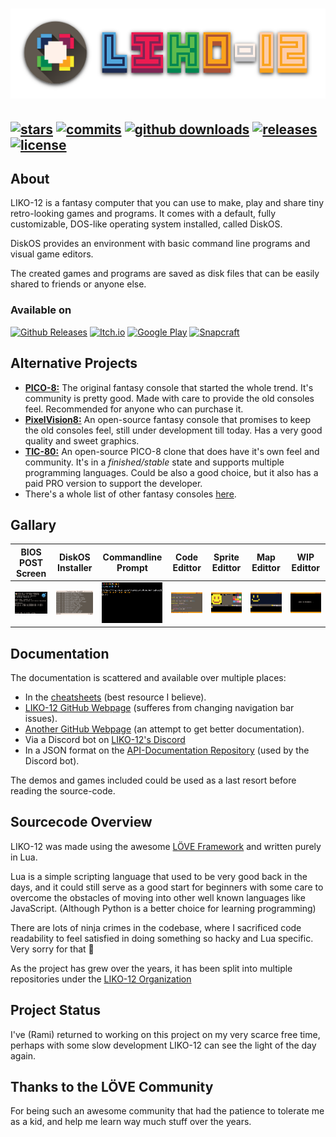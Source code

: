 
# ![LIKO-12](https://github.com/LIKO-12/Extras/raw/main/Readme-Screenshots/Header_Logo.png)

[![stars](https://badgen.net/github/stars/LIKO-12/LIKO-12)](https://github.com/LIKO-12/LIKO-12)
[![commits](https://badgen.net/github/commits/LIKO-12/LIKO-12)](https://github.com/LIKO-12/LIKO-12/commits/main)
[![github downloads](https://img.shields.io/github/downloads/LIKO-12/LIKO-12/total.svg)](https://github.com/LIKO-12/LIKO-12/releases)
[![releases](https://badgen.net/github/tag/LIKO-12/LIKO-12)](https://github.com/LIKO-12/LIKO-12/releases)
[![license](https://badgen.net/github/license/LIKO-12/LIKO-12)](https://github.com/LIKO-12/LIKO-12/blob/main/LICENSE)
---

## About

LIKO-12 is a fantasy computer that you can use to make, play and share tiny retro-looking games and programs. It comes
with a default, fully customizable, DOS-like operating system installed, called DiskOS.

DiskOS provides an environment with basic command line programs and visual game editors.

The created games and programs are saved as disk files that can be easily shared to friends or anyone else.

### Available on

[![Github Releases](https://badgen.net/badge/icon/Github%20Releases/black?icon=github&label)](https://github.com/LIKO-12/LIKO-12/releases)
[![Itch.io](https://badgen.net/badge/icon/Itch.io/red?label=%20)](https://ramilego4game.itch.io/liko12)
[![Google Play](https://badgen.net/badge/icon/Google%20Play/green?icon=googleplay&label)](https://play.google.com/store/apps/details?id=me.ramilego4game.liko12)
[![Snapcraft](https://badgen.net/badge/icon/Snapcraft/yellow?label=%20)](https://snapcraft.io/liko-12)

## Alternative Projects

- **[PICO-8:](https://www.lexaloffle.com/pico-8.php)** The original fantasy console that started the whole trend. It's community is pretty good. Made with care to provide the old consoles feel. Recommended for anyone who can purchase it.
- **[PixelVision8:](https://pixelvision8.github.io/Website/)** An open-source fantasy console that promises to keep the old consoles feel, still under development till today. Has a very good quality and sweet graphics.
- **[TIC-80:](https://tic80.com/)** An open-source PICO-8 clone that does have it's own feel and community. It's in a _finished/stable_ state and supports multiple programming languages. Could be also a good choice, but it also has a paid PRO version to support the developer.
- There's a whole list of other fantasy consoles [here](https://github.com/paladin-t/fantasy).

## Gallary

| BIOS POST Screen       | DiskOS Installer              | Commandline Prompt              | Code Edittor              | Sprite Edittor              | Map Edittor              | WIP Edittor              |
|------------------------|-------------------------------|---------------------------------|---------------------------|-----------------------------|--------------------------|--------------------------|
| ![BIOS POST][IMAGE_01] | ![DiskOS Installer][IMAGE_02] | ![Commandline Prompt][IMAGE_03] | ![Code Edittor][IMAGE_04] | ![Sprite Edittor][IMAGE_05] | ![Map Edittor][IMAGE_06] | ![WIP Edittor][IMAGE_07] |

[IMAGE_01]: https://raw.githubusercontent.com/LIKO-12/Extras/main/Readme-Screenshots/BIOS_POST.png
[IMAGE_02]: https://raw.githubusercontent.com/LIKO-12/Extras/main/Readme-Screenshots/DiskOS_Installer.png
[IMAGE_03]: https://raw.githubusercontent.com/LIKO-12/Extras/main/Readme-Screenshots/DiskOS_Prompt.gif
[IMAGE_04]: https://raw.githubusercontent.com/LIKO-12/Extras/main/Readme-Screenshots/Code_Editor.png
[IMAGE_05]: https://raw.githubusercontent.com/LIKO-12/Extras/main/Readme-Screenshots/Sprite_Editor.png
[IMAGE_06]: https://raw.githubusercontent.com/LIKO-12/Extras/main/Readme-Screenshots/Map_Editor.png
[IMAGE_07]: https://raw.githubusercontent.com/LIKO-12/Extras/main/Readme-Screenshots/WIP_Editor.png

## Documentation

The documentation is scattered and available over multiple places:

- In the [cheatsheets](https://liko-12.github.io/#/Documentation/Cheatsheets/) (best resource I believe).
- [LIKO-12 GitHub Webpage](https://liko-12.github.io/) (sufferes from changing navigation bar issues).
- [Another GitHub Webpage](https://liko-12.github.io/WIP/) (an attempt to get better documentation).
- Via a Discord bot on [LIKO-12's Discord](https://discord.gg/adjqkd639F)
- In a JSON format on the [API-Documentation Repository](https://github.com/LIKO-12/API-Documentation) (used by the Discord bot).

The demos and games included could be used as a last resort before reading the source-code.

## Sourcecode Overview

LIKO-12 was made using the awesome [LÖVE Framework](https://love2d.org) and written purely in Lua.

Lua is a simple scripting language that used to be very good back in the days, and it could still serve as a good start for beginners with some care to overcome the obstacles of moving into other well known languages like JavaScript. (Although Python is a better choice for learning programming)

There are lots of ninja crimes in the codebase, where I sacrificed code readability to feel satisfied in doing something so hacky and Lua specific. Very sorry for that 😬

As the project has grew over the years, it has been split into multiple repositories under the [LIKO-12 Organization](https://github.com/LIKO-12)

## Project Status

I've (Rami) returned to working on this project on my very scarce free time, perhaps with some slow development LIKO-12 can see the light of the day again. 

## Thanks to the LÖVE Community

For being such an awesome community that had the patience to tolerate me as a kid, and help me learn way much stuff over the years.
